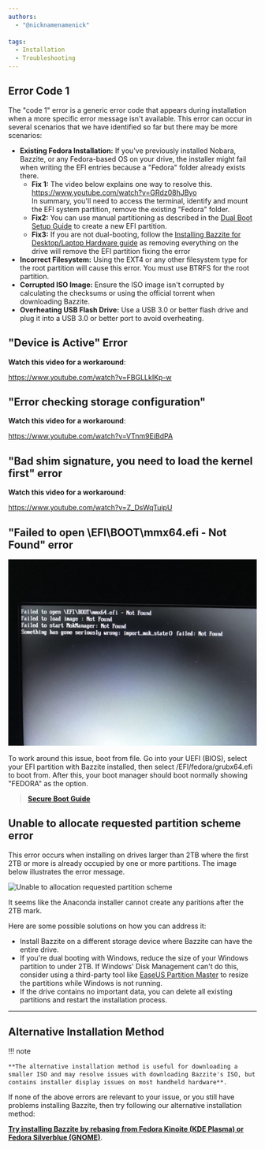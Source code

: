 ```yaml
---
authors:
  - "@nicknamenamenick"

tags:
  - Installation
  - Troubleshooting
---
```


<!-- ANCHOR: METADATA -->
<!--{"url_discourse": "https://universal-blue.discourse.group/docs?topic=2495", "fetched_at": "2024-09-03 16:43:22.238775+00:00"}-->
<!-- ANCHOR_END: METADATA -->

## Error Code 1

The "code 1" error is a generic error code that appears during installation when a more specific error message isn't available. This error can occur in several scenarios that we have identified so far but there may be more scenarios:

- **Existing Fedora Installation:** If you've previously installed Nobara, Bazzite, or any Fedora-based OS on your drive, the installer might fail when writing the EFI entries because a "Fedora" folder already exists there.
  - **Fix 1:** The video below explains one way to resolve this. <br> https://www.youtube.com/watch?v=GRdz08hJByo <br> In summary, you'll need to access the terminal, identify and mount the EFI system partition, remove the existing "Fedora" folder. 
  - **Fix2:** You can use manual partitioning as described in the [Dual Boot Setup Guide](./dual_boot_setup_guide.md#manual-partitioning-to-the-same-drive-for-dual-boot-setups) to create a new EFI partition. 
  - **Fix3:** If you are not dual-booting, follow the [Installing Bazzite for Desktop/Laptop Hardware guide](./Installing_Bazzite_for_Desktop_or_Laptop_Hardware.md) as removing everything on the drive will remove the EFI partition fixing the error
- **Incorrect Filesystem:** Using the EXT4 or any other filesystem type for the root partition will cause this error. You must use BTRFS for the root partition.
- **Corrupted ISO Image:** Ensure the ISO image isn't corrupted by calculating the checksums or using the official torrent when downloading Bazzite.
- **Overheating USB Flash Drive:** Use a USB 3.0 or better flash drive and plug it into a USB 3.0 or better port to avoid overheating.

## "Device is Active" Error

**Watch this video for a workaround**:

https://www.youtube.com/watch?v=FBGLLkIKp-w

## "Error checking storage configuration"

**Watch this video for a workaround**:

https://www.youtube.com/watch?v=VTnm9EiBdPA

## "Bad shim signature, you need to load the kernel first" error

**Watch this video for a workaround**:

https://www.youtube.com/watch?v=Z_DsWqTuipU

## "Failed to open \EFI\BOOT\mmx64.efi - Not Found" error

![Failed to open \EFI\BOOT\mmx64.efi - Not Found](../../img/efi-boot-fail.png)

To work around this issue, boot from file. Go into your UEFI (BIOS), select your EFI partition with Bazzite installed, then select /EFI/fedora/grubx64.efi to boot from.
After this, your boot manager should boot normally showing "FEDORA" as the option.

>[**Secure Boot Guide**](/General/Installation_Guide/secure_boot.md)

## Unable to allocate requested partition scheme error

This error occurs when installing on drives larger than 2TB where the first 2TB or more is already occupied by one or more partitions. The image below illustrates the error message.

![Unable to allocation requested partition scheme](../../img/unable-to-allocation-requested-partition-scheme.png)

It seems like the Anaconda installer cannot create any paritions after the 2TB mark.

Here are some possible solutions on how you can address it:

- Install Bazzite on a different storage device where Bazzite can have the entire drive.
- If you're dual booting with Windows, reduce the size of your Windows partition to under 2TB. If Windows' Disk Management can't do this, consider using a third-party tool like [EaseUS Partition Master](https://www.easeus.com/partition-master/) to resize the partitions while Windows is not running.
- If the drive contains no important data, you can delete all existing partitions and restart the installation process.

<hr>

## Alternative Installation Method

!!! note

    **The alternative installation method is useful for downloading a smaller ISO and may resolve issues with downloading Bazzite's ISO, but contains installer display issues on most handheld hardware**.

If none of the above errors are relevant to your issue, or you still have problems installing Bazzite, then try following our alternative installation method:

[**Try installing Bazzite by rebasing from Fedora Kinoite (KDE Plasma) or Fedora Silverblue (GNOME)**](/General/Installation_Guide/alternate-install-guide.md).
